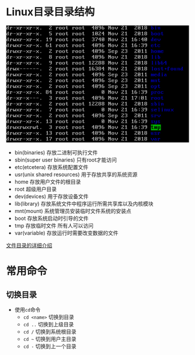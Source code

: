 # Linux目录目录结构

![](img/1.png)

* bin(binaries) 存放二进制可执行文件
* sbin(super user binaries) 只有root才能访问
* etc(etcetera) 存放系统配置文件
* usr(unix shared resources) 用于存放共享的系统资源
* home 存放用户文件的根目录
* root 超级用户目录
* dev(devices) 用于存放设备文件
* lib(library) 存放系统文件中程序运行所需共享库以及内核模块
* mnt(mount) 系统管理员安装临时文件系统的安装点
* boot 存放系统启动时引导的文件
* tmp 存放临时文件 所有人可以访问
* var(variable) 存放运行时需要改变数据的文件

[文件目录的详细介绍](https://www.cnblogs.com/silence-hust/p/4319415.html)

# 常用命令

## 切换目录

* 使用`cd`命令
	* `cd <name>` 切换到目录
	* `cd ..` 切换到上级目录
	* `cd /` 切换到系统根目录
	* `cd ~` 切换到用户主目录
	* `cd -` 切换到上一个目录
